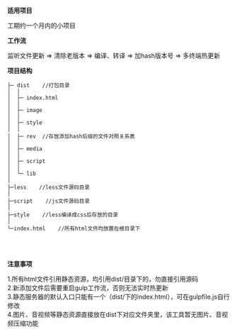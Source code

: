 **适用项目**

工期约一个月内的小项目

**工作流**

监听文件更新 => 清除老版本 => 编译、转译 => 加hash版本号 => 多终端热更新

**项目结构**

    ├─ dist    //打包目录
    │  │
    │  ├─ index.html
    │  │
    │  ├─ image
    │  │
    │  ├─ style
    │  │
    │  ├─ rev  //存放添加hash后缀的文件对照关系表
    │  │
    │  ├─ media
    │  │
    │  ├─ script
    │  │
    │  └─ lib
    │
    ├─less    //less文件源码目录
    │
    ├─script    //js文件源码目录
    │
    ├─style    //less编译成css后存放的目录
    │
    └─index.html    //所有html文件均放置在根目录下


<br>
<br>

**注意事项**

1.所有html文件引用静态资源，均引用dist/目录下的，勿直接引用源码<br>
2.新添加文件后需要重启gulp工作流，否则无法实时热更新<br>
3.静态服务器的默认入口只能有一个（dist/下的index.html），可在gulpfile.js自行修改<br>
4.图片、音视频等静态资源直接放在dist下对应文件夹里，该工具暂无图片、音视频压缩功能
